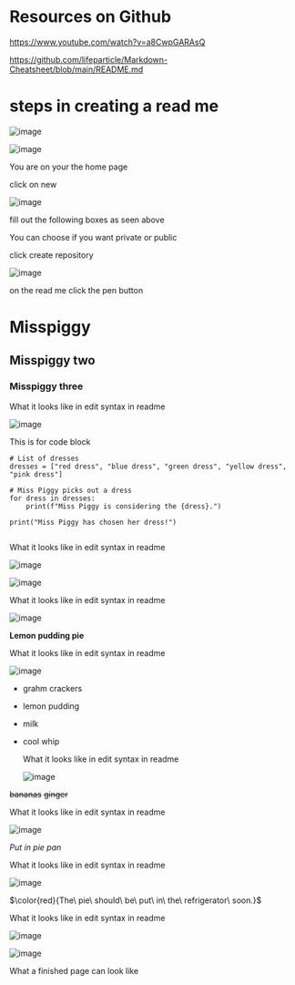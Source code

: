 # Resources on Github
https://www.youtube.com/watch?v=a8CwpGARAsQ

https://github.com/lifeparticle/Markdown-Cheatsheet/blob/main/README.md


# steps in creating a read me 

![image](https://github.com/user-attachments/assets/a2eec45e-8fa4-4024-a7f5-ae49d47bc399)

![image](https://github.com/user-attachments/assets/8e0217a8-3f65-482b-849c-44709945f601)

 You are on your the home page 
 
 click on new 



![image](https://github.com/user-attachments/assets/e863253b-03b0-4ecc-a4c6-75468c21606c)

fill out the following boxes as seen above

You can choose if you want private or public

click create repository



![image](https://github.com/user-attachments/assets/a340039c-a674-486b-b771-c987712c8e32) 

on the read me click the pen button





# Misspiggy
## Misspiggy two
### Misspiggy three

What it looks like in edit syntax in readme

![image](https://github.com/user-attachments/assets/1a340321-8db2-4b0e-bb47-6da8389d1f05)

This is for code block

```
# List of dresses
dresses = ["red dress", "blue dress", "green dress", "yellow dress", "pink dress"]

# Miss Piggy picks out a dress
for dress in dresses:
    print(f"Miss Piggy is considering the {dress}.")
    
print("Miss Piggy has chosen her dress!")


```
What it looks like in edit syntax in readme

![image](https://github.com/user-attachments/assets/b05369f4-d998-4cc8-b7be-705fc53d8700)


![image](https://github.com/user-attachments/assets/0a8ab0d3-7729-4ae5-ad63-930f7736f3cc)

What it looks like in edit syntax in readme

![image](https://github.com/user-attachments/assets/ffd0c4ee-bdd8-44a0-a5e4-99380e501486)


**Lemon pudding pie**

What it looks like in edit syntax in readme

![image](https://github.com/user-attachments/assets/3a907026-85ca-4bec-8fc5-d8df24bd682f)


- grahm crackers
- lemon pudding
- milk
- cool whip
  
  
  What it looks like in edit syntax in readme
  
  ![image](https://github.com/user-attachments/assets/7713d58e-8ff0-49d4-ab46-d0029957c84d)

  
~~bananas~~
~~ginger~~

What it looks like in edit syntax in readme

![image](https://github.com/user-attachments/assets/057b8772-41a9-469c-8739-801285c8a5e4)

*Put in pie pan*

What it looks like in edit syntax in readme

![image](https://github.com/user-attachments/assets/984d49a8-e3b2-4a00-b1c2-9ed01ca90a42)


$\color{red}{The\ pie\ should\ be\ put\ in\ the\ refrigerator\ soon.}$


What it looks like in edit syntax in readme

![image](https://github.com/user-attachments/assets/4b444c00-8e9b-4739-81cd-990656a0ec2c)



![image](https://github.com/user-attachments/assets/a4355daa-f320-45cd-849f-33162e53983e)

What a finished page can look like


